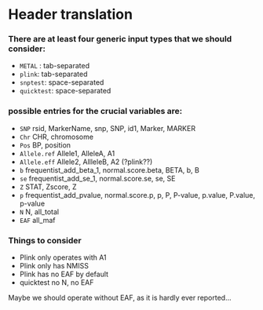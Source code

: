 #  Header translation

### There are at least four generic input types that we should consider:
- `METAL` : tab-separated
- `plink`: tab-separated
- `snptest`: space-separated
- `quicktest`: space-separated

### possible entries for the crucial variables are:
- `SNP` rsid, MarkerName, snp, SNP, id1, Marker, MARKER
- `Chr` CHR, chromosome
- `Pos` BP, position
- `Allele.ref` Allele1, AlleleA, A1
- `Allele.eff` Allele2, AllleleB, A2 (?plink??)
- `b`  frequentist_add_beta_1, normal.score.beta, BETA, b, B
- `se` frequentist_add_se_1, normal.score.se, se, SE
- `Z` STAT, Zscore, Z
- `p` frequentist_add_pvalue, normal.score.p, p, P, P-value, p.value, P.value, p-value
- `N`  N, all_total 
- `EAF` all_maf

### Things to consider
- Plink only operates with A1
- Plink only has NMISS
- Plink has no EAF by default
- quicktest no N, no EAF

Maybe we should operate without EAF, as it is hardly ever reported...
